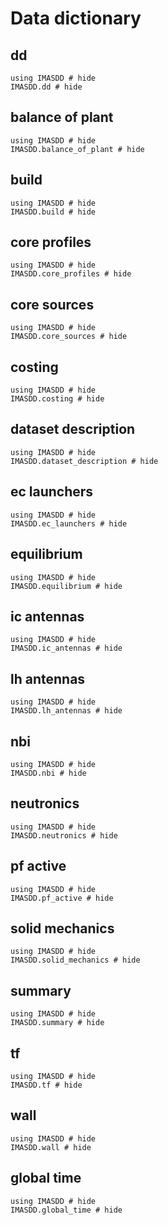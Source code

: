 # Data dictionary

## dd

```@example
using IMASDD # hide
IMASDD.dd # hide
```

## balance of plant
```@example
using IMASDD # hide
IMASDD.balance_of_plant # hide
```

## build
```@example
using IMASDD # hide
IMASDD.build # hide
```

## core profiles
```@example
using IMASDD # hide
IMASDD.core_profiles # hide
```

## core sources
```@example
using IMASDD # hide
IMASDD.core_sources # hide
```

## costing
```@example
using IMASDD # hide
IMASDD.costing # hide
```

## dataset description
```@example
using IMASDD # hide
IMASDD.dataset_description # hide
```

## ec launchers
```@example
using IMASDD # hide
IMASDD.ec_launchers # hide
```

## equilibrium
```@example
using IMASDD # hide
IMASDD.equilibrium # hide
```

## ic antennas
```@example
using IMASDD # hide
IMASDD.ic_antennas # hide
```

## lh antennas
```@example
using IMASDD # hide
IMASDD.lh_antennas # hide
```

## nbi
```@example
using IMASDD # hide
IMASDD.nbi # hide
```

## neutronics
```@example
using IMASDD # hide
IMASDD.neutronics # hide
```

## pf active
```@example
using IMASDD # hide
IMASDD.pf_active # hide
```

## solid mechanics
```@example
using IMASDD # hide
IMASDD.solid_mechanics # hide
```

## summary
```@example
using IMASDD # hide
IMASDD.summary # hide
```

## tf
```@example
using IMASDD # hide
IMASDD.tf # hide
```

## wall
```@example
using IMASDD # hide
IMASDD.wall # hide
```

## global time
```@example
using IMASDD # hide
IMASDD.global_time # hide
```
